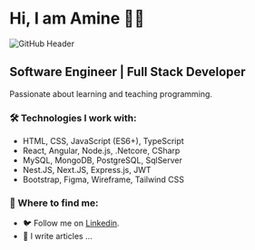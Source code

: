 # Hi, I am Amine 👨‍💻

![GitHub Header](https://github.com/Yarob50/Yarob50/blob/main/images/github-header.gif)

## Software Engineer | Full Stack Developer
Passionate about learning and teaching programming.

### 🛠️ Technologies I work with:

- HTML, CSS, JavaScript (ES6+), TypeScript
- React, Angular, Node.js, .Netcore, CSharp
- MySQL, MongoDB, PostgreSQL, SqlServer
- Nest.JS, Next.JS, Express.js, JWT
- Bootstrap, Figma, Wireframe, Tailwind CSS

### 📍 Where to find me:

- 🐦 Follow me on [Linkedin](https://www.linkedin.com/in/amine-houari-ba7b3823b/).
- 📝 I write articles ...
